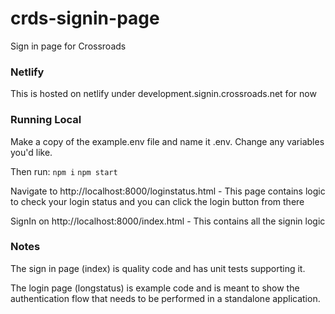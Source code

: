 # crds-signin-page
Sign in page for Crossroads

### Netlify

This is hosted on netlify under development.signin.crossroads.net for now

### Running Local

Make a copy of the example.env file and name it .env. Change any variables you'd like.

Then run:
`npm i`
`npm start`

Navigate to http://localhost:8000/loginstatus.html - This page contains logic to check your login status and you can click the login button from there

SignIn on http://localhost:8000/index.html - This contains all the signin logic

### Notes
The sign in page (index) is quality code and has unit tests supporting it.

The login page (longstatus) is example code and is meant to show the authentication flow that needs to be performed in a standalone application.